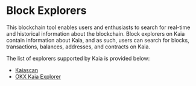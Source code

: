 # Block Explorers

This blockchain tool enables users and enthusiasts to search for real-time and historical information about the blockchain. Block explorers on Kaia contain information about Kaia, and as such, users can search for blocks, transactions, balances, addresses, and contracts on Kaia.

The list of explorers supported by Kaia is provided below:

- [Kaiascan](https://www.kaiascan.io/)
- [OKX Kaia Explorer](https://web3.okx.com/explorer/kaia)